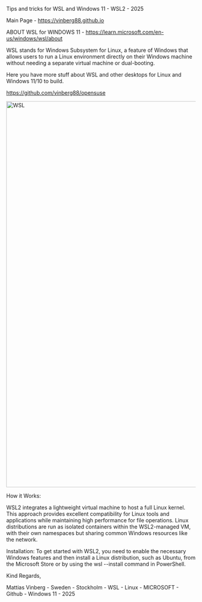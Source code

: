 Tips and tricks for WSL and Windows 11 - WSL2 - 2025

Main Page - https://vinberg88.github.io

ABOUT WSL for WINDOWS 11 - https://learn.microsoft.com/en-us/windows/wsl/about

WSL stands for Windows Subsystem for Linux, a feature of Windows that
allows users to run a Linux environment directly on their Windows
machine without needing a separate virtual machine or dual-booting.

Here you have more stuff about WSL and other desktops for Linux and Windows 11/10 to build.

https://github.com/vinberg88/opensuse

<img width="1536" height="1024" alt="WSL" src="https://github.com/user-attachments/assets/c59ae9e6-fdeb-4f0b-be5c-4ede69322ac4" />
<br>

How it Works:

WSL2 integrates a lightweight virtual machine to host a full Linux kernel. This approach provides excellent 
compatibility for Linux tools and applications while maintaining high performance for file operations.
Linux distributions are run as isolated containers within the WSL2-managed VM, with their own namespaces
but sharing common Windows resources like the network. 

Installation:
To get started with WSL2, you need to enable the necessary Windows features and then install a Linux
distribution, such as Ubuntu, from the Microsoft Store or by using the wsl --install command in PowerShell. 

Kind Regards,

Mattias Vinberg - Sweden - Stockholm - WSL - Linux - MICROSOFT - Github - Windows 11 - 2025
